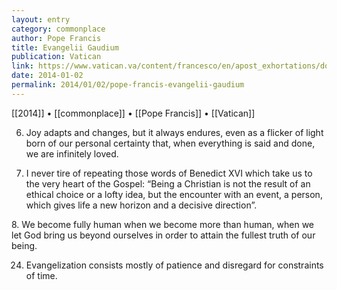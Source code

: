 ```yaml
---
layout: entry
category: commonplace
author: Pope Francis
title: Evangelii Gaudium
publication: Vatican
link: https://www.vatican.va/content/francesco/en/apost_exhortations/documents/papa-francesco_esortazione-ap_20131124_evangelii-gaudium.html
date: 2014-01-02
permalink: 2014/01/02/pope-francis-evangelii-gaudium
---
```


[[2014]] • [[commonplace]] • [[Pope Francis]] • [[Vatican]]

6. Joy adapts and changes, but it always endures, even as a flicker of light born of our personal certainty that, when everything is said and done, we are infinitely loved.

7. I never tire of repeating those words of Benedict XVI which take us to the very heart of the Gospel: “Being a Christian is not the result of an ethical choice or a lofty idea, but the encounter with an event, a person, which gives life a new horizon and a decisive direction”.

8. We become fully human when we become more than human, when we let God bring us beyond ourselves in order to attain the fullest truth of our being.

24. Evangelization consists mostly of patience and disregard for constraints of time.

